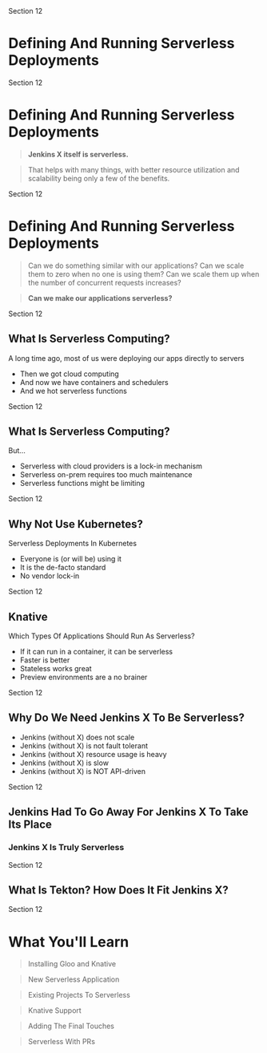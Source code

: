 <!-- .slide: data-background="linear-gradient(to bottom right, rgba(25,151,181,0.9), rgba(87,185,72,0.9)), url(../img/background/servers.jpg) center / cover" -->
<!-- .slide: class="center" -->
<div class="eyebrow">Section 12</div>

# Defining And Running Serverless Deployments


<!-- .slide: data-background="linear-gradient(to bottom right, rgba(25,151,181,0.9), rgba(87,185,72,0.9)), url(img/jenkins-x-wide.png) center / cover" -->
<!-- .slide: class="light" -->
<div class="eyebrow">Section 12</div>

# Defining And Running Serverless Deployments

> <b>Jenkins X itself is serverless.</b>

> That helps with many things, with better resource utilization and scalability being only a few of the benefits.


<!-- .slide: data-background="linear-gradient(to bottom right, rgba(25,151,181,0.9), rgba(87,185,72,0.9)), url(../img/background/why.jpg) center / cover" -->
<!-- .slide: class="light" -->
<div class="eyebrow">Section 12</div>

# Defining And Running Serverless Deployments

> Can we do something similar with our applications? Can we scale them to zero when no one is using them? Can we scale them up when the number of concurrent requests increases?

> <b>Can we make our applications serverless?</b>


<!-- .slide: data-background="linear-gradient(to bottom right, rgba(25,151,181,0.9), rgba(87,185,72,0.9)), url(../img/background/why.jpg) center / cover" -->
<!-- .slide: class="light" -->
<div class="eyebrow">Section 12</div>

## What Is Serverless Computing?

A long time ago, most of us were deploying our apps directly to servers

* Then we got cloud computing<!-- .element: class="fragment" -->
* And now we have containers and schedulers<!-- .element: class="fragment" -->
* And we hot serverless functions<!-- .element: class="fragment" -->


<!-- .slide: data-background="linear-gradient(to bottom right, rgba(25,151,181,0.9), rgba(87,185,72,0.9)), url(../img/background/why.jpg) center / cover" -->
<!-- .slide: class="light" -->
<div class="eyebrow">Section 12</div>

## What Is Serverless Computing?

But...

* Serverless with cloud providers is a lock-in mechanism<!-- .element: class="fragment" -->
* Serverless on-prem requires too much maintenance<!-- .element: class="fragment" -->
* Serverless functions might be limiting<!-- .element: class="fragment" -->


<!-- .slide: data-background="linear-gradient(to bottom right, rgba(25,151,181,0.9), rgba(87,185,72,0.9)), url(img/kubernetes-wide.png) center / cover" -->
<!-- .slide: class="light" -->
<div class="eyebrow">Section 12</div>

## Why Not Use Kubernetes?

Serverless Deployments In Kubernetes

* Everyone is (or will be) using it<!-- .element: class="fragment" -->
* It is the de-facto standard<!-- .element: class="fragment" -->
* No vendor lock-in<!-- .element: class="fragment" -->


<!-- .slide: data-background="linear-gradient(to bottom right, rgba(25,151,181,0.9), rgba(87,185,72,0.9)), url(img/knative-wide.png) center / cover" -->
<!-- .slide: class="light" -->
<div class="eyebrow">Section 12</div>

## Knative

Which Types Of Applications Should Run As Serverless?

* If it can run in a container, it can be serverless<!-- .element: class="fragment" -->
* Faster is better<!-- .element: class="fragment" -->
* Stateless works great<!-- .element: class="fragment" -->
* Preview environments are a no brainer<!-- .element: class="fragment" -->


<!-- .slide: data-background="linear-gradient(to bottom right, rgba(25,151,181,0.9), rgba(87,185,72,0.9)), url(img/jenkins-x-wide.png) center / cover" -->
<!-- .slide: class="light" -->
<div class="eyebrow">Section 12</div>

## Why Do We Need Jenkins X To Be Serverless?

* Jenkins (without X) does not scale<!-- .element: class="fragment" -->
* Jenkins (without X) is not fault tolerant<!-- .element: class="fragment" -->
* Jenkins (without X) resource usage is heavy<!-- .element: class="fragment" -->
* Jenkins (without X) is slow<!-- .element: class="fragment" -->
* Jenkins (without X) is NOT API-driven<!-- .element: class="fragment" -->


<!-- .slide: data-background="linear-gradient(to bottom right, rgba(25,151,181,0.9), rgba(87,185,72,0.9)), url(img/jenkins-x-wide.png) center / cover" -->
<!-- .slide: class="light" -->
<div class="eyebrow">Section 12</div>

## Jenkins Had To Go Away For Jenkins X To Take Its Place

### Jenkins X Is Truly Serverless<!-- .element: class="fragment" -->


<!-- .slide: data-background="linear-gradient(to bottom right, rgba(25,151,181,0.9), rgba(87,185,72,0.9)), url(img/tekton-wide.png) center / cover" -->
<!-- .slide: class="light" -->
<div class="eyebrow">Section 12</div>

## What Is Tekton? How Does It Fit Jenkins X?


<!-- .slide: data-background="linear-gradient(to bottom right, rgba(25,151,181,0.9), rgba(87,185,72,0.9)), url(../img/background/servers.jpg) center / cover" --><!-- .slide: class="light" -->
<div class="eyebrow">Section 12</div>

# What You'll Learn

> Installing Gloo and Knative

> New Serverless Application

> Existing Projects To Serverless

> Knative Support

> Adding The Final Touches

> Serverless With PRs
